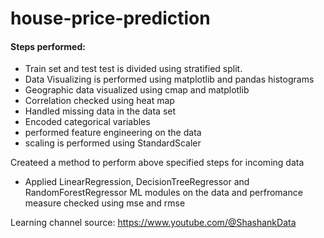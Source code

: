 # house-price-prediction

#### Steps performed:

* Train set and test test is divided using stratified split.
* Data Visualizing is performed using matplotlib and pandas histograms
* Geographic data visualized using cmap and matplotlib
* Correlation checked using heat map
* Handled missing data in the data set
* Encoded categorical variables
* performed feature engineering on the data
* scaling is performed using StandardScaler

Createed a method to perform above specified steps for incoming data

- Applied LinearRegression, DecisionTreeRegressor and RandomForestRegressor ML modules on the data and perfromance measure checked using mse and rmse


















Learning channel source: https://www.youtube.com/@ShashankData
